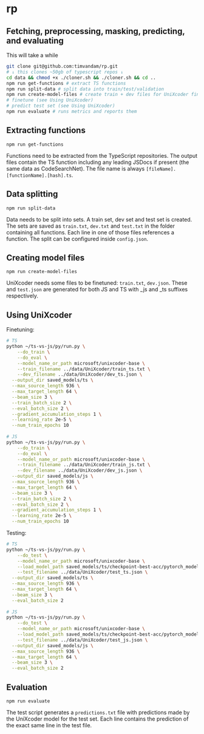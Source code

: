 # rp

## Fetching, preprocessing, masking, predicting, and evaluating
This will take a while
```bash
git clone git@github.com:timvandam/rp.git
# ↓ this clones ~50gb of typescript repos ↓ 
cd data && chmod +x ./cloner.sh && ./cloner.sh && cd ..
npm run get-functions # extract TS functions
npm run split-data # split data into train/test/validation
npm run create-model-files # create train + dev files for UniXcoder finetuning
# finetune (see Using UniXcoder)
# predict test set (see Using UniXcoder)
npm run evaluate # runs metrics and reports them
```

## Extracting functions
`npm run get-functions`

Functions need to be extracted from the TypeScript repositories.
The output files contain the TS function including any leading JSDocs if present (the same data as CodeSearchNet).
The file name is always `[fileName].[functionName].[hash].ts`.

## Data splitting
`npm run split-data`

Data needs to be split into sets.
A train set, dev set and test set is created.
The sets are saved as `train.txt`, `dev.txt` and `test.txt` in the folder containing all functions.
Each line in one of those files references a function.
The split can be configured inside `config.json`.

## Creating model files
`npm run create-model-files`

UniXcoder needs some files to be finetuned: `train.txt`, `dev.json`.
These and `test.json` are generated for both JS and TS with _js and _ts suffixes respectively.


## Using UniXcoder
Finetuning:
```bash
# TS
python ~/ts-vs-js/py/run.py \
	--do_train \
	--do_eval \
	--model_name_or_path microsoft/unixcoder-base \
	--train_filename ../data/UniXcoder/train_ts.txt \
	--dev_filename ../data/UniXcoder/dev_ts.json \
  --output_dir saved_models/ts \
  --max_source_length 936 \
  --max_target_length 64 \
  --beam_size 3 \
  --train_batch_size 2 \
  --eval_batch_size 2 \
  --gradient_accumulation_steps 1 \
  --learning_rate 2e-5 \
  --num_train_epochs 10
  
# JS
python ~/ts-vs-js/py/run.py \
	--do_train \
	--do_eval \
	--model_name_or_path microsoft/unixcoder-base \
	--train_filename ../data/UniXcoder/train_js.txt \
	--dev_filename ../data/UniXcoder/dev_js.json \
  --output_dir saved_models/js \
  --max_source_length 936 \
  --max_target_length 64 \
  --beam_size 3 \
  --train_batch_size 2 \
  --eval_batch_size 2 \
  --gradient_accumulation_steps 1 \
  --learning_rate 2e-5 \
  --num_train_epochs 10
```

Testing:
```bash
# TS
python ~/ts-vs-js/py/run.py \
	--do_test \
	--model_name_or_path microsoft/unixcoder-base \
	--load_model_path saved_models/ts/checkpoint-best-acc/pytorch_model.bin \
	--test_filename ../data/UniXcoder/test_ts.json \
  --output_dir saved_models/ts \
  --max_source_length 936 \
  --max_target_length 64 \
  --beam_size 3 \
  --eval_batch_size 2
  
# JS
python ~/ts-vs-js/py/run.py \
	--do_test \
	--model_name_or_path microsoft/unixcoder-base \
	--load_model_path saved_models/ts/checkpoint-best-acc/pytorch_model.bin \
	--test_filename ../data/UniXcoder/test_js.json \
  --output_dir saved_models/js \
  --max_source_length 936 \
  --max_target_length 64 \
  --beam_size 3 \
  --eval_batch_size 2
```

## Evaluation
`npm run evaluate`

The test script generates a `predictions.txt` file with predictions made by the UniXcoder model for the test set.
Each line contains the prediction of the exact same line in the test file.
